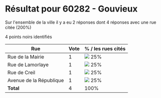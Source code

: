# Résultat pour 60282 - Gouvieux

Sur l'ensemble de la ville il y a eu 2 réponses dont 4 réponses avec une rue citée (200%)

4 points noirs identifiés

| Rue | Vote | % / les rues cités|
|-----|------|-------------------|
| Rue de la Mairie | 1 | <img src="../../img/bar_25.gif" />&nbsp;25%|
| Rue de Lamorlaye | 1 | <img src="../../img/bar_25.gif" />&nbsp;25%|
| Rue de Creil | 1 | <img src="../../img/bar_25.gif" />&nbsp;25%|
| Avenue de la République | 1 | <img src="../../img/bar_25.gif" />&nbsp;25%|
| **Total** | 4 | 100%|
